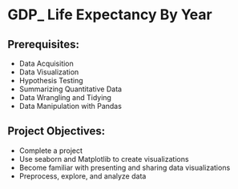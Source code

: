 # GDP_ Life Expectancy By Year



<h2>Prerequisites:</h2>
<ul>
  <li>Data Acquisition</li>
  <li>Data Visualization</li>
  <li>Hypothesis Testing</li>
  <li>Summarizing Quantitative Data</li>
  <li>Data Wrangling and Tidying</li>
  <li>Data Manipulation with Pandas</li>
</ul>


<h2>Project Objectives:</h2>
<ul>
  <li>Complete a project</li>
  <li>Use seaborn and Matplotlib to create visualizations</li>
  <li>Become familiar with presenting and sharing data visualizations</li>
  <li>Preprocess, explore, and analyze data</li>
</ul>







